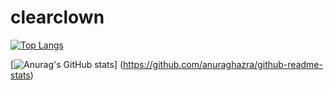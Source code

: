# clearclown
[![Top Langs](https://github-readme-stats.vercel.app/api/top-langs/?username=clearclown
)](https://github.com/anuraghazra/github-readme-stats)

[![Anurag's GitHub stats](https://github-readme-stats.vercel.app/api?username=clearclown&show_icons=true)]
(https://github.com/anuraghazra/github-readme-stats)
